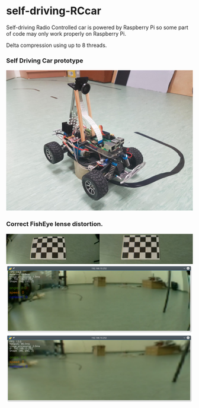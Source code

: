 # self-driving-RCcar

Self-driving Radio Controlled car is powered by Raspberry Pi so some part of code may only work properly on Raspberry Pi.

[//]: # (Image References)

[image1]: ./images/RC_car_prototype.jpg "Car Prototype"
[image2]: ./camera_cal/undistortion_example_2.jpg "Undistorted chess board"
[image3]: ./images/fisheye_distorted.png "FishEye Distorted"
[image4]: ./images/fisheye_undistorted.png "FishEye unDistorted"

Delta compression using up to 8 threads.

### Self Driving Car prototype
![alt text][image1]

### Correct FishEye lense distortion.
![alt text][image2]
![alt text][image3]
![alt text][image4]
